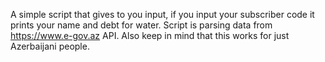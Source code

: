 A simple script that gives to you input, if you input your subscriber code it prints your name and debt for water. Script is parsing data from https://www.e-gov.az API. Also keep in mind that this works for just Azerbaijani people.
